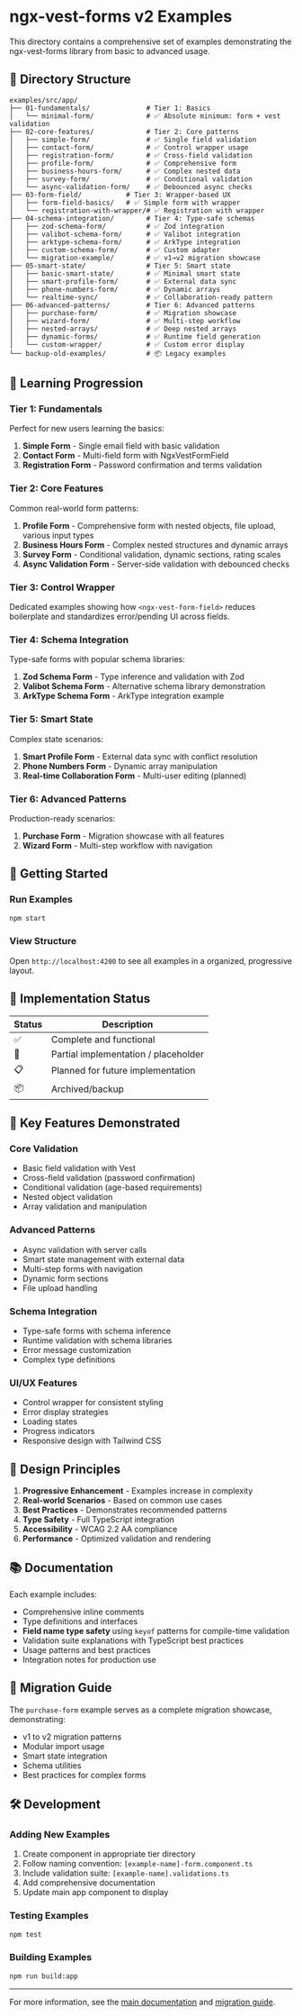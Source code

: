 # ngx-vest-forms v2 Examples

This directory contains a comprehensive set of examples demonstrating the ngx-vest-forms library from basic to advanced usage.

## 📁 Directory Structure

```console
examples/src/app/
├── 01-fundamentals/              # Tier 1: Basics
│   └── minimal-form/             # ✅ Absolute minimum: form + vest validation
├── 02-core-features/             # Tier 2: Core patterns
│   ├── simple-form/              # ✅ Single field validation
│   ├── contact-form/             # ✅ Control wrapper usage
│   ├── registration-form/        # ✅ Cross-field validation
│   ├── profile-form/             # ✅ Comprehensive form
│   ├── business-hours-form/      # ✅ Complex nested data
│   ├── survey-form/              # ✅ Conditional validation
│   └── async-validation-form/    # ✅ Debounced async checks
├── 03-form-field/           # Tier 3: Wrapper-based UX
│   ├── form-field-basics/   # ✅ Simple form with wrapper
│   └── registration-with-wrapper/# ✅ Registration with wrapper
├── 04-schema-integration/        # Tier 4: Type-safe schemas
│   ├── zod-schema-form/          # ✅ Zod integration
│   ├── valibot-schema-form/      # ✅ Valibot integration
│   ├── arktype-schema-form/      # ✅ ArkType integration
│   ├── custom-schema-form/       # ✅ Custom adapter
│   └── migration-example/        # ✅ v1→v2 migration showcase
├── 05-smart-state/               # Tier 5: Smart state
│   ├── basic-smart-state/        # ✅ Minimal smart state
│   ├── smart-profile-form/       # ✅ External data sync
│   ├── phone-numbers-form/       # ✅ Dynamic arrays
│   └── realtime-sync/            # ✅ Collaboration-ready pattern
├── 06-advanced-patterns/         # Tier 6: Advanced patterns
│   ├── purchase-form/            # ✅ Migration showcase
│   ├── wizard-form/              # ✅ Multi-step workflow
│   ├── nested-arrays/            # ✅ Deep nested arrays
│   ├── dynamic-forms/            # ✅ Runtime field generation
│   └── custom-wrapper/           # ✅ Custom error display
└── backup-old-examples/          # 📦 Legacy examples
```

## 🎯 Learning Progression

### Tier 1: Fundamentals

Perfect for new users learning the basics:

1. **Simple Form** - Single email field with basic validation
2. **Contact Form** - Multi-field form with NgxVestFormField
3. **Registration Form** - Password confirmation and terms validation

### Tier 2: Core Features

Common real-world form patterns:

1. **Profile Form** - Comprehensive form with nested objects, file upload, various input types
1. **Business Hours Form** - Complex nested structures and dynamic arrays
1. **Survey Form** - Conditional validation, dynamic sections, rating scales
1. **Async Validation Form** - Server-side validation with debounced checks

### Tier 3: Control Wrapper

Dedicated examples showing how `<ngx-vest-form-field>` reduces boilerplate and standardizes error/pending UI across fields.

### Tier 4: Schema Integration

Type-safe forms with popular schema libraries:

1. **Zod Schema Form** - Type inference and validation with Zod
1. **Valibot Schema Form** - Alternative schema library demonstration
1. **ArkType Schema Form** - ArkType integration example

### Tier 5: Smart State

Complex state scenarios:

1. **Smart Profile Form** - External data sync with conflict resolution
1. **Phone Numbers Form** - Dynamic array manipulation
1. **Real-time Collaboration Form** - Multi-user editing (planned)

### Tier 6: Advanced Patterns

Production-ready scenarios:

1. **Purchase Form** - Migration showcase with all features
1. **Wizard Form** - Multi-step workflow with navigation

## 🚀 Getting Started

### Run Examples

```bash
npm start
```

### View Structure

Open `http://localhost:4200` to see all examples in a organized, progressive layout.

## 📝 Implementation Status

| Status | Description                          |
| ------ | ------------------------------------ |
| ✅     | Complete and functional              |
| 🚧     | Partial implementation / placeholder |
| 📋     | Planned for future implementation    |
| 📦     | Archived/backup                      |

## 🔧 Key Features Demonstrated

### Core Validation

- Basic field validation with Vest
- Cross-field validation (password confirmation)
- Conditional validation (age-based requirements)
- Nested object validation
- Array validation and manipulation

### Advanced Patterns

- Async validation with server calls
- Smart state management with external data
- Multi-step forms with navigation
- Dynamic form sections
- File upload handling

### Schema Integration

- Type-safe forms with schema inference
- Runtime validation with schema libraries
- Error message customization
- Complex type definitions

### UI/UX Features

- Control wrapper for consistent styling
- Error display strategies
- Loading states
- Progress indicators
- Responsive design with Tailwind CSS

## 🎨 Design Principles

1. **Progressive Enhancement** - Examples increase in complexity
2. **Real-world Scenarios** - Based on common use cases
3. **Best Practices** - Demonstrates recommended patterns
4. **Type Safety** - Full TypeScript integration
5. **Accessibility** - WCAG 2.2 AA compliance
6. **Performance** - Optimized validation and rendering

## 📚 Documentation

Each example includes:

- Comprehensive inline comments
- Type definitions and interfaces
- **Field name type safety** using `keyof` patterns for compile-time validation
- Validation suite explanations with TypeScript best practices
- Usage patterns and best practices
- Integration notes for production use

## 🔄 Migration Guide

The `purchase-form` example serves as a complete migration showcase, demonstrating:

- v1 to v2 migration patterns
- Modular import usage
- Smart state integration
- Schema utilities
- Best practices for complex forms

## 🛠️ Development

### Adding New Examples

1. Create component in appropriate tier directory
2. Follow naming convention: `[example-name]-form.component.ts`
3. Include validation suite: `[example-name].validations.ts`
4. Add comprehensive documentation
5. Update main app component to display

### Testing Examples

```bash
npm test
```

### Building Examples

```bash
npm run build:app
```

---

For more information, see the [main documentation](../../../README.md) and [migration guide](../../../docs/MIGRATION_GUIDE_V2.md).
